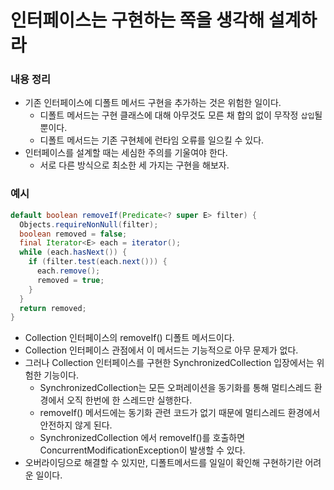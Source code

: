 # 인터페이스는 구현하는 쪽을 생각해 설계하라

### 내용 정리
- 기존 인터페이스에 디폴트 메서드 구현을 추가하는 것은 위험한 일이다.
  - 디폴트 메서드는 구현 클래스에 대해 아무것도 모른 채 합의 없이 무작정 `삽입`될 뿐이다.
  - 디폴트 메서드는 기존 구현체에 런타임 오류를 일으킬 수 있다.
- 인터페이스를 설계할 때는 세심한 주의를 기울여야 한다.
  - 서로 다른 방식으로 최소한 세 가지는 구현을 해보자.

### 예시
  ```java
  default boolean removeIf(Predicate<? super E> filter) {
    Objects.requireNonNull(filter);
    boolean removed = false;
    final Iterator<E> each = iterator();
    while (each.hasNext()) {
      if (filter.test(each.next())) {
        each.remove();
        removed = true;
      }
    }
    return removed;
  }
  ```
- Collection 인터페이스의 removeIf() 디폴트 메서드이다.
- Collection 인터페이스 관점에서 이 메서드는 기능적으로 아무 문제가 없다.
- 그러나 Collection 인터페이스를 구현한 SynchronizedCollection 입장에서는 위험한 기능이다.
  - SynchronizedCollection는 모든 오퍼레이션을 동기화를 통해 멀티스레드 환경에서 오직 한번에 한 스레드만 실행한다.
  - removeIf() 메서드에는 동기화 관련 코드가 없기 때문에 멀티스레드 환경에서 안전하지 않게 된다.
  - SynchronizedCollection 에서 removeIf()를 호출하면 ConcurrentModificationException이 발생할 수 있다.
- 오버라이딩으로 해결할 수 있지만, 디폴트메서드를 일일이 확인해 구현하기란 어려운 일이다.
